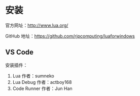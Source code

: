 # 安装

官方网址：http://www.lua.org/

GitHub 地址：https://github.com/rjpcomputing/luaforwindows

## VS Code

安装插件：

1. Lua 作者：sumneko
2. Lua Debug 作者：actboy168
3. Code Runner 作者：Jun Han

